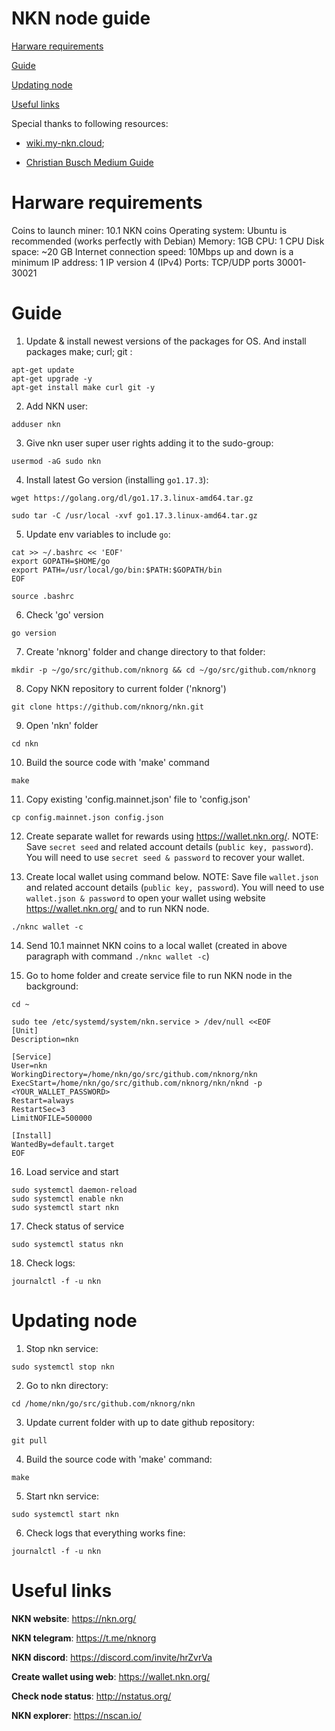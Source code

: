 # NKN node guide

[Harware requirements](#harware-requirements)

[Guide](#guide)

[Updating node](#updating-node)

[Useful links](#useful-links)

Special thanks to following resources:

- [wiki.my-nkn.cloud](https://wiki.my-nkn.cloud/index.php/Mining_NKN_with_Linux#Disk_space);

- [Christian Busch Medium Guide](https://medium.com/nknetwork/setting-up-a-nkn-miner-in-5-minutes-and-run-it-free-for-2-months-with-digitalocean-76bafcd82ae8)

# Harware requirements

Coins to launch miner: 10.1 NKN coins
Operating system: Ubuntu is recommended (works perfectly with Debian)
Memory: 1GB
CPU: 1 CPU
Disk space: ~20 GB
Internet connection speed: 10Mbps up and down is a minimum
IP address: 1 IP version 4 (IPv4)
Ports: TCP/UDP ports 30001-30021

# Guide

1) Update & install newest versions of the packages for OS. And install packages make; curl; git :

```
apt-get update
apt-get upgrade -y
apt-get install make curl git -y
```


2) Add NKN user:

```
adduser nkn
```


3) Give nkn user super user rights adding it to the sudo-group:

```
usermod -aG sudo nkn
```


4) Install latest Go version (installing `go1.17.3`):

```
wget https://golang.org/dl/go1.17.3.linux-amd64.tar.gz

sudo tar -C /usr/local -xvf go1.17.3.linux-amd64.tar.gz
```


5) Update env variables to include `go`:

```
cat >> ~/.bashrc << 'EOF'
export GOPATH=$HOME/go
export PATH=/usr/local/go/bin:$PATH:$GOPATH/bin
EOF

source .bashrc
```


6) Check 'go' version

```
go version
```


7) Create 'nknorg' folder and change directory to that folder: 

```
mkdir -p ~/go/src/github.com/nknorg && cd ~/go/src/github.com/nknorg
```


8) Copy NKN repository to current folder ('nknorg')

```
git clone https://github.com/nknorg/nkn.git
```


9) Open 'nkn' folder

```
cd nkn
```


10) Build the source code with 'make' command

```
make
```
 

11) Copy existing 'config.mainnet.json' file to 'config.json'

```
cp config.mainnet.json config.json
```


12) Create separate wallet for rewards using https://wallet.nkn.org/.
NOTE: Save `secret seed` and related account details (`public key, password`). You will need to use `secret seed & password` to recover your wallet.


13) Create local wallet using command below.
NOTE: Save file `wallet.json` and related account details (`public key, password`). You will need to use `wallet.json & password` to open your wallet using website https://wallet.nkn.org/ and to run NKN node.

```
./nknc wallet -c
```


14) Send 10.1 mainnet NKN coins to a local wallet (created in above paragraph with command `./nknc wallet -c`)


15) Go to home folder and create service file to run NKN node in the background:

```
cd ~

sudo tee /etc/systemd/system/nkn.service > /dev/null <<EOF
[Unit]
Description=nkn

[Service]
User=nkn
WorkingDirectory=/home/nkn/go/src/github.com/nknorg/nkn
ExecStart=/home/nkn/go/src/github.com/nknorg/nkn/nknd -p <YOUR_WALLET_PASSWORD>
Restart=always
RestartSec=3
LimitNOFILE=500000

[Install]
WantedBy=default.target
EOF
```


16) Load service and start

```
sudo systemctl daemon-reload
sudo systemctl enable nkn
sudo systemctl start nkn
```


17) Check status of service

```
sudo systemctl status nkn
```


18) Check logs:

```
journalctl -f -u nkn
```


# Updating node


1) Stop nkn service:

```
sudo systemctl stop nkn
```


2) Go to nkn directory:

```
cd /home/nkn/go/src/github.com/nknorg/nkn
```


3) Update current folder with up to date github repository:

```
git pull
```


4) Build the source code with 'make' command:

```
make
```


5) Start nkn service:

```
sudo systemctl start nkn
```


6) Check logs that everything works fine:

```
journalctl -f -u nkn
```


# Useful links

**NKN website**: https://nkn.org/

**NKN telegram**: https://t.me/nknorg

**NKN discord**: https://discord.com/invite/hrZvrVa

**Create wallet using web**: https://wallet.nkn.org/

**Check node status**: http://nstatus.org/

**NKN explorer**: https://nscan.io/
